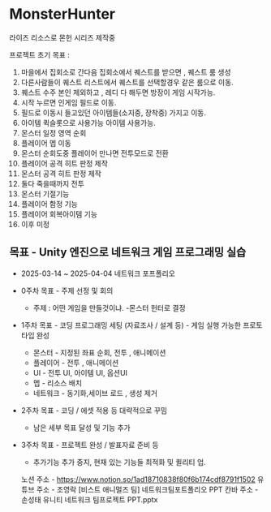 # MonsterHunter

라이즈 리소스로 몬헌 시리즈 제작중 

프로젝트 초기 목표 :
1. 마을에서 집회소로 간다음 집회소에서 퀘스트를 받으면 , 퀘스트 룸 생성
2. 다른사람들이 퀘스트 리스트에서 퀘스트를 선택할경우 같은 룸으로 이동.
3. 퀘스트 수주 본인 제외하고 , 레디 다 해두면 방장이 게임 시작가능.
4. 시작 누르면 인게임 필드로 이동.
5. 필드로 이동시 들고있던 아이템들(소지중, 장착중) 가지고 이동.
6. 아이템 퀵슬롯으로 사용가능 아이템 사용가능.
7. 몬스터 일정 영역 순회
8. 플레이어 멥 이동
9. 몬스터 순회도중 플레이어 만나면 전투모드로 전환
10. 플레이어 공격 히트 판정 제작
11. 몬스터 공격 히트 판정 제작
12. 둘다 죽을때까지 전투
13. 몬스터 기절기능
14. 플레이어 함정 기능
15. 플레이어 회복아이템 기능
16. 이후 미정

## 목표 - Unity 엔진으로 네트워크 게임 프로그래밍 실습

- 2025-03-14 ~ 2025-04-04 네트워크 포프폴리오
- 0주차  목표 - 주제 선정 및 회의
    - 주제 : 어떤 게임을 만들것이냐. -몬스터 헌터로 결정
- 1주차 목표 - 코딩 프로그래밍 세팅 (자료조사 / 설계 등) - 게임 실행 가능한 프로토타입 완성
    - 몬스터 - 지정된 좌표 순회, 전투 , 애니메이션
    - 플레이어 - 전투 , 애니메이션
    - UI - 전투 UI, 아이템 UI, 옵션UI
    - 멥 - 리소스 배치
    - 네트워크 - 동기화,세이브 로드 , 생성 제거
- 2주차 목표 -  코딩 / 에셋 적용 등 대략적으로 꾸밈
    - 남은 세부 목표 달성 및 기능 추가
- 3주차 목표 - 프로젝트 완성 / 발표자료 준비 등
    - 추가기능 추가 중지, 현재 있는 기능들 최적화 및 퀼리티 업.
 
     
  노션 주소 - https://www.notion.so/1ad18710838f80f6b174cdf8791f1502
  유튜브 주소 - 조영락 [비스트 애니멀즈 팀] 네트워크팀포트폴리오
  PPT 칸바 주소 - 손성태 유니티 네트워크 팀프로젝트 PPT.pptx
